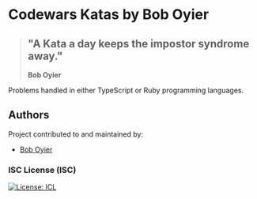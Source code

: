 # Codewars Katas by Bob Oyier
> "A Kata a day keeps the impostor syndrome away."
> --------------------------------
> **Bob Oyier**


Problems handled in either TypeScript or Ruby programming languages.


## Authors

Project contributed to and maintained by:

- [Bob Oyier](https://github.com/oyieroyier/)


### ISC License (ISC)

[![License: ICL](https://img.shields.io/badge/License-ISC-blue.svg)](https://opensource.org/licenses/ISC)
